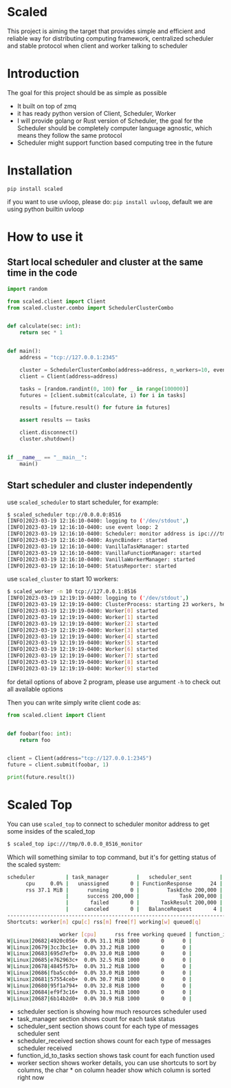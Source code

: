 # Scaled
This project is aiming the target that provides simple and efficient and reliable way for distributing computing 
framework, centralized scheduler and stable protocol when client and worker talking to scheduler

# Introduction
The goal for this project should be as simple as possible
- It built on top of zmq
- it has ready python version of Client, Scheduler, Worker
- I will provide golang or Rust version of Scheduler, the goal for the Scheduler should be completely computer language 
  agnostic, which means they follow the same protocol
- Scheduler might support function based computing tree in the future

# Installation
`pip install scaled`

if you want to use uvloop, please do: `pip install uvloop`, default we are using python builtin uvloop


# How to use it

## Start local scheduler and cluster at the same time in the code

```python
import random

from scaled.client import Client
from scaled.cluster.combo import SchedulerClusterCombo


def calculate(sec: int):
    return sec * 1


def main():
    address = "tcp://127.0.0.1:2345"

    cluster = SchedulerClusterCombo(address=address, n_workers=10, event_loop="uvloop")
    client = Client(address=address)

    tasks = [random.randint(0, 100) for _ in range(100000)]
    futures = [client.submit(calculate, i) for i in tasks]

    results = [future.result() for future in futures]

    assert results == tasks

    client.disconnect()
    cluster.shutdown()


if __name__ == "__main__":
    main()
```

## Start scheduler and cluster independently

use `scaled_scheduler` to start scheduler, for example:
```bash
$ scaled_scheduler tcp://0.0.0.0:8516
[INFO]2023-03-19 12:16:10-0400: logging to ('/dev/stdout',)
[INFO]2023-03-19 12:16:10-0400: use event loop: 2
[INFO]2023-03-19 12:16:10-0400: Scheduler: monitor address is ipc:///tmp/0.0.0.0_8516_monitor
[INFO]2023-03-19 12:16:10-0400: AsyncBinder: started
[INFO]2023-03-19 12:16:10-0400: VanillaTaskManager: started
[INFO]2023-03-19 12:16:10-0400: VanillaFunctionManager: started
[INFO]2023-03-19 12:16:10-0400: VanillaWorkerManager: started
[INFO]2023-03-19 12:16:10-0400: StatusReporter: started
```

use `scaled_cluster` to start 10 workers:
```bash
$ scaled_worker -n 10 tcp://127.0.0.1:8516
[INFO]2023-03-19 12:19:19-0400: logging to ('/dev/stdout',)
[INFO]2023-03-19 12:19:19-0400: ClusterProcess: starting 23 workers, heartbeat_interval_seconds=2, function_retention_seconds=3600
[INFO]2023-03-19 12:19:19-0400: Worker[0] started
[INFO]2023-03-19 12:19:19-0400: Worker[1] started
[INFO]2023-03-19 12:19:19-0400: Worker[2] started
[INFO]2023-03-19 12:19:19-0400: Worker[3] started
[INFO]2023-03-19 12:19:19-0400: Worker[4] started
[INFO]2023-03-19 12:19:19-0400: Worker[5] started
[INFO]2023-03-19 12:19:19-0400: Worker[6] started
[INFO]2023-03-19 12:19:19-0400: Worker[7] started
[INFO]2023-03-19 12:19:19-0400: Worker[8] started
[INFO]2023-03-19 12:19:19-0400: Worker[9] started
```

for detail options of above 2 program, please use argument `-h` to check out all available options

Then you can write simply write client code as:

```python
from scaled.client import Client


def foobar(foo: int):
    return foo


client = Client(address="tcp://127.0.0.1:2345")
future = client.submit(foobar, 1)

print(future.result())
```

# Scaled Top
You can use `scaled_top` to connect to scheduler monitor address to get some insides of the scaled_top
```bash
$ scaled_top ipc:///tmp/0.0.0.0_8516_monitor
```

Which will something similar to top command, but it's for getting status of the scaled system:
```bash
scheduler          | task_manager         |   scheduler_sent         | scheduler_received
      cpu     0.0% |   unassigned       0 | FunctionResponse      24 |          Heartbeat 183,109
      rss 37.1 MiB |      running       0 |         TaskEcho 200,000 |    FunctionRequest      24
                   |      success 200,000 |             Task 200,000 |               Task 200,000
                   |       failed       0 |       TaskResult 200,000 |         TaskResult 200,000
                   |     canceled       0 |   BalanceRequest       4 |    BalanceResponse       4
--------------------------------------------------------------------------------------------------
Shortcuts: worker[n] cpu[c] rss[m] free[f] working[w] queued[q]

                 worker [cpu]      rss free working queued | function_id_to_tasks
W|Linux|20682|4920c056+  0.0% 31.1 MiB 1000       0      0 |
W|Linux|20679|3cc3bc1e+  0.0% 33.2 MiB 1000       0      0 |
W|Linux|20683|695d7efb+  0.0% 33.0 MiB 1000       0      0 |
W|Linux|20685|e762963c+  0.0% 32.5 MiB 1000       0      0 |
W|Linux|20678|4845f57b+  0.0% 31.2 MiB 1000       0      0 |
W|Linux|20686|fba5cc0d+  0.0% 33.0 MiB 1000       0      0 |
W|Linux|20681|57554ceb+  0.0% 30.7 MiB 1000       0      0 |
W|Linux|20680|95f1a794+  0.0% 32.8 MiB 1000       0      0 |
W|Linux|20684|ef9f3c16+  0.0% 31.1 MiB 1000       0      0 |
W|Linux|20687|6b14b2d0+  0.0% 30.9 MiB 1000       0      0 |
```

- scheduler section is showing how much resources scheduler used
- task_manager section shows count for each task status
- scheduler_sent section shows count for each type of messages scheduler sent
- scheduler_received section shows count for each type of messages scheduler received
- function_id_to_tasks section shows task count for each function used
- worker section shows worker details, you can use shortcuts to sort by columns, the char * on column header show which 
  column is sorted right now